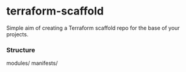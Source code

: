 # terraform-scaffold
Simple aim of creating a Terraform scaffold repo for the base of your projects.

### Structure

modules/
manifests/
